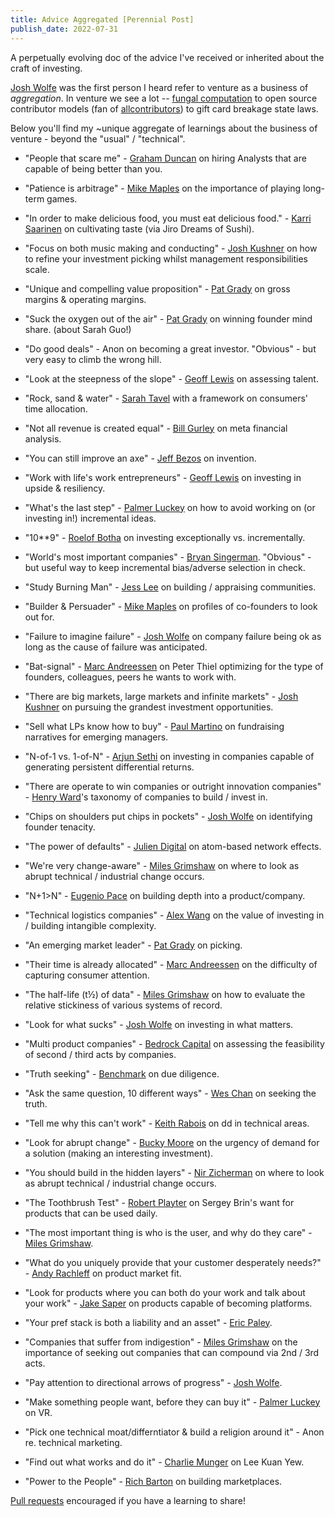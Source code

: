 ```yaml
---
title: Advice Aggregated [Perennial Post]
publish_date: 2022-07-31
---
```


A perpetually evolving doc of the advice I've received or inherited about the craft of investing.

[Josh Wolfe](https://luxcapital.com/team/josh-wolfe/) was the first person I heard refer to venture as a business of *aggregation*. In venture we see a lot -- [fungal computation](https://www.ncbi.nlm.nih.gov/pmc/articles/PMC6227805/) to open source contributor models (fan of [allcontributors](https://allcontributors.org/)) to gift card breakage state laws.

Below you'll find my ~unique aggregate of learnings about the business of venture - beyond the "usual" / "technical".    

- "People that scare me" - [Graham Duncan](https://podcasts.apple.com/gb/podcast/362-graham-duncan-talent-is-the-best-asset-class/id863897795?i=1000430803993) on hiring Analysts that are capable of being better than you.

- "Patience is arbitrage" - [Mike Maples](https://www.youtube.com/watch?v=j9xouls5eX0) on the importance of playing long-term games.

- "In order to make delicious food, you must eat delicious food." - [Karri Saarinen](https://karrisaarinen.com/jiro/) on cultivating taste (via Jiro Dreams of Sushi).

- "Focus on both music making and conducting" - [Josh Kushner](https://open.spotify.com/episode/0SEcbog1iWyMIPtbQxQuYF?si=_06bEVGYTWG6n6R7Df6Eug) on how to refine your investment picking whilst management responsibilities scale.

- "Unique and compelling value proposition" - [Pat Grady](https://open.spotify.com/episode/6Y8phjq7qLjCL7TGJPDkro) on gross margins & operating margins.

- "Suck the oxygen out of the air" - [Pat Grady](https://twitter.com/gradypb/status/1500853918036729856?s=20&t=nBg6rHzCk0fTZD5avEMTEg) on winning founder mind share. (about Sarah Guo!)

- "Do good deals" - Anon on becoming a great investor. "Obvious" - but very easy to climb the wrong hill.

- "Look at the steepness of the slope" - [Geoff Lewis](https://www.youtube.com/watch?v=gd8ljRyBmTQ) on assessing talent.

- "Rock, sand & water" - [Sarah Tavel](https://sarahtavel.medium.com/the-opportunity-and-risks-for-consumer-startups-in-a-social-distancing-world-a-framework-for-15f65e2fbdff) with a framework on consumers' time allocation.

- "Not all revenue is created equal" - [Bill Gurley](https://abovethecrowd.com/2011/05/24/all-revenue-is-not-created-equal-the-keys-to-the-10x-revenue-club/) on meta financial analysis.

- "You can still improve an axe" - [Jeff Bezos](https://twitter.com/jeffbezos/status/1579252993903710209?s=46&t=e_5RETxF9pcys_FJLcDziQ) on invention. 

- "Work with life's work entrepreneurs" - [Geoff Lewis](https://twitter.com/GeoffLewisOrg/status/1535389983661559809) on investing in upside & resiliency. 

- "What's the last step" - [Palmer Luckey](https://www.youtube.com/watch?v=dMhVrYhQUsk) on how to avoid working on (or investing in!) incremental ideas. 

- "10**9" - [Roelof Botha](https://www.protocol.com/sequoia-roelof-botha) on investing exceptionally vs. incrementally. 

- "World's most important companies" - [Bryan Singerman](https://www.joincolossus.com/episodes/34530101/singerman-investing-in-the-best-founders). "Obvious" - but useful way to keep incremental bias/adverse selection in check.

- "Study Burning Man" - [Jess Lee](https://podcasts.apple.com/ca/podcast/jess-lee-designing-investment-products/id1154105909?i=1000568849876) on building / appraising communities.  

- "Builder & Persuader" - [Mike Maples](https://ventureunlocked.substack.com/p/mikemaples019) on profiles of co-founders to look out for. 

- "Failure to imagine failure" - [Josh Wolfe](https://twitter.com/wolfejosh/status/1239006370382393345?lang=en-GB) on company failure being ok as long as the cause of failure was anticipated.  

- "Bat-signal" - [Marc Andreessen](https://conversationswithtyler.com/episodes/marc-andreessen/) on Peter Thiel optimizing for the type of founders, colleagues, peers he wants to work with.

- "There are big markets, large markets and infinite markets" - [Josh Kushner](https://open.spotify.com/episode/0SEcbog1iWyMIPtbQxQuYF?si=_06bEVGYTWG6n6R7Df6Eug) on pursuing the grandest investment opportunities. 

- "Sell what LPs know how to buy" - [Paul Martino](https://ventureunlocked.substack.com/p/paulmartino) on fundraising narratives for emerging managers. 

- "N-of-1 vs. 1-of-N" - [Arjun Sethi](https://tribecap.co/faq-on-carta-n-of-1-and-atomic-units/) on investing in companies capable of generating persistent differential returns. 

- "There are operate to win companies or outright innovation companies" - [Henry Ward](https://podcasts.apple.com/us/podcast/henry-ward-transforming-private-markets/id1154105909?i=1000558237878)'s taxonomy of companies to build / invest in.

- "Chips on shoulders put chips in pockets" - [Josh Wolfe](https://twitter.com/wolfejosh/status/1284108444656717825?s=20&t=30e5q8b_mhQQdJEDrQ_4aQ) on identifying founder tenacity. 

- "The power of defaults" - [Julien Digital](https://julian.digital/2021/12/20/the-power-of-defaults/) on atom-based network effects.

- "We're very change-aware" - [Miles Grimshaw](https://www.acquired.fm/episodes/benchmark-part-ii-the-dinner) on where to look as abrupt technical / industrial change occurs.

- "N+1>N" - [Eugenio Pace](https://www.linkedin.com/in/eugeniop/) on building depth into a product/company. 

- "Technical logistics companies" - [Alex Wang](https://podcasts.apple.com/us/podcast/alexandr-wang-a-primer-on-ai/id1154105909?i=1000557211885) on the value of investing in / building intangible complexity.

- "An emerging market leader" - [Pat Grady](https://open.spotify.com/episode/6Y8phjq7qLjCL7TGJPDkro) on picking.

- "Their time is already allocated" - [Marc Andreessen](https://www.joincolossus.com/episodes/58516750/andreessen-making-the-future) on the difficulty of capturing consumer attention.

- "The half-life (t½) of data" - [Miles Grimshaw](https://www.joincolossus.com/episodes/29895246/grimshaw-assessing-the-dna-of-software-companies?tab=transcript) on how to evaluate the relative stickiness of various systems of record.  

- "Look for what sucks" - [Josh Wolfe](https://podcasts.apple.com/us/podcast/josh-wolfe-the-tech-imperative/id1154105909?i=1000436137469) on investing in what matters.

- "Multi product companies" - [Bedrock Capital](https://www.bedrockcap.com/letters/rippling-is-built-different) on assessing the feasibility of second / third acts by companies.

- "Truth seeking" - [Benchmark](https://www.acquired.fm/episodes/benchmark-part-ii-the-dinner) on due diligence.

- "Ask the same question, 10 different ways" - [Wes Chan](https://www.thetwentyminutevc.com/wes-chan/) on seeking the truth. 

- "Tell me why this can't work" - [Keith Rabois](https://www.youtube.com/watch?v=fA00lIUES9A) on dd in technical areas.

- "Look for abrupt change" - [Bucky Moore](https://www.youtube.com/watch?v=oCax9O5FZhM) on the urgency of demand for a solution (making an interesting investment).

- "You should build in the hidden layers" - [Nir Zicherman](https://www.zaxis.page/p/hidden-layers) on where to look as abrupt technical / industrial change occurs.

- "The Toothbrush Test" - [Robert Playter](https://www.youtube.com/watch?v=cLVdsZ3I5os) on Sergey Brin's want for products that can be used daily.

- "The most important thing is who is the user, and why do they care" - [Miles Grimshaw](https://www.youtube.com/watch?v=ZZgerlKINHA).

- "What do you uniquely provide that your customer desperately needs?" - [Andy Rachleff](https://greatness.floodgate.com/episodes/andy-rachleff-on-how-to-know-if-youve-got-product-market-fit-XxGvX8DH/transcript) on product market fit.

- "Look for products where you can both do your work and talk about your work" - [Jake Saper](https://shomik.substack.com/p/18-jake-saper-general-partner-emergence#details) on products capable of becoming platforms.

- "Your pref stack is both a liability and an asset" - [Eric Paley](https://www.youtube.com/watch?v=j9xouls5eX0).

- "Companies that suffer from indigestion" - [Miles Grimshaw](https://www.joincolossus.com/episodes/29895246/grimshaw-assessing-the-dna-of-software-companies?tab=transcript) on the importance of seeking out companies that can compound via 2nd / 3rd acts.

- "Pay attention to directional arrows of progress" - [Josh Wolfe](https://podcasts.apple.com/us/podcast/josh-wolfe-the-tech-imperative/id1154105909?i=1000436137469).

- "Make something people want, before they can buy it" - [Palmer Luckey](https://open.spotify.com/episode/5I7Ue6hICwZWnI3ggtgaMY?si=6bc3fb2a78024535) on VR. 

- "Pick one technical moat/differntiator & build a religion around it" - Anon re. technical marketing.

- "Find out what works and do it" - [Charlie Munger](https://www.joincolossus.com/episodes/76168278/munger-a-conversation-with-charlie-munger-john-collison) on Lee Kuan Yew. 

- "Power to the People" - [Rich Barton](https://kwokchain.com/2019/04/09/making-uncommon-knowledge-common/) on building marketplaces.    
     
[Pull requests](https://github.com/alexmackenzie-wx/blog) encouraged if you have a learning to share!
